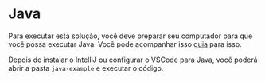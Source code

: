 # Java

Para executar esta solução, você deve preparar seu computador
para que você possa executar Java. Você pode acompanhar isso
[guia](https://github.com/Laboratoria/java-setup) para isso.

Depois de instalar o IntelliJ ou configurar o VSCode para Java,
você poderá abrir a pasta `java-example` e executar o código.
